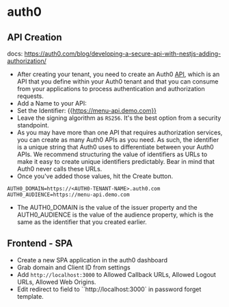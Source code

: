# auth0

## API Creation

docs: https://auth0.com/blog/developing-a-secure-api-with-nestjs-adding-authorization/

- After creating your tenant, you need to create an Auth0 [API](https://manage.auth0.com/?_ga=2.69504340.598902652.1658219820-1451879670.1656320355&_gl=1*1x1q696*rollup_ga*MTQ1MTg3OTY3MC4xNjU2MzIwMzU1*rollup_ga_F1G3E656YZ*MTY1ODMxNzE4OC4yMy4wLjE2NTgzMTcxODguNjA.#/apis), which is an API that you define within your Auth0 tenant and that you can consume from your applications to process authentication and authorization requests.
- Add a Name to your API:
- Set the Identifier: {{https://menu-api.demo.com}}
- Leave the signing algorithm as `RS256`. It's the best option from a security standpoint.
- As you may have more than one API that requires authorization services, you can create as many Auth0 APIs as you need. As such, the identifier is a unique string that Auth0 uses to differentiate between your Auth0 APIs. We recommend structuring the value of identifiers as URLs to make it easy to create unique identifiers predictably. Bear in mind that Auth0 never calls these URLs.
- Once you've added those values, hit the Create button.

```
AUTH0_DOMAIN=https://<AUTH0-TENANT-NAME>.auth0.com
AUTH0_AUDIENCE=https://menu-api.demo.com
```

- The AUTH0_DOMAIN is the value of the issuer property and the AUTH0_AUDIENCE is the value of the audience property, which is the same as the identifier that you created earlier.

## Frontend - SPA

- Create a new SPA application in the auth0 dashboard
- Grab domain and Client ID from settings
- Add `http://localhost:3000` to Allowed Callback URLs, Allowed Logout URLs, Allowed Web Origins.
- Edit redirect to field to ``http://localhost:3000` in password forget template.
